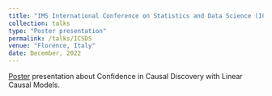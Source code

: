 ```yaml
---
title: "IMS International Conference on Statistics and Data Science (ICSDS)"
collection: talks
type: "Poster presentation"
permalink: /talks/ICSDS
venue: "Florence, Italy"
date: December, 2022
---
```


[Poster](http://davidstrieder.github.io/files/icsds.pdf) presentation about Confidence in Causal Discovery with Linear Causal Models.

